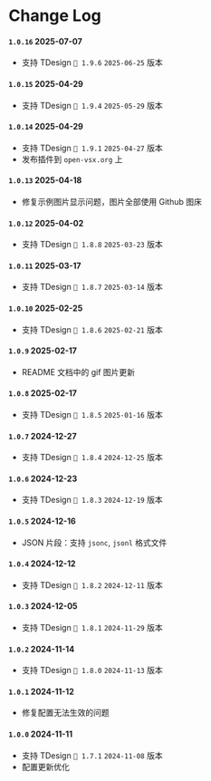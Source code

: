 # Change Log

<!-- All notable changes to the "tdesign-miniprogram-snippets" extension will be documented in this file. -->

<!-- Check [Keep a Changelog](http://keepachangelog.com/) for recommendations on how to structure this file. -->
<!-- 
## [Unreleased]

- Initial release -->

<!-- ## Prerelease -->

<!-- - Nothing yet! -->

<!-- #### Unreleased -->

<!-- - `wxml` 组件标签悬停提示 -->
<!-- - `js` 通用代码片段
- `wxss` 通用代码片段 -->

#### `1.0.16` 2025-07-07

- 支持 TDesign `🌈 1.9.6` `2025-06-25` 版本

#### `1.0.15` 2025-04-29

- 支持 TDesign `🌈 1.9.4` `2025-05-29` 版本
  
#### `1.0.14` 2025-04-29

- 支持 TDesign `🌈 1.9.1` `2025-04-27` 版本
- 发布插件到 `open-vsx.org` 上

#### `1.0.13` 2025-04-18

- 修复示例图片显示问题，图片全部使用 Github 图床

#### `1.0.12` 2025-04-02

- 支持 TDesign `🌈 1.8.8` `2025-03-23` 版本

#### `1.0.11` 2025-03-17

- 支持 TDesign `🌈 1.8.7` `2025-03-14` 版本

#### `1.0.10` 2025-02-25

- 支持 TDesign `🌈 1.8.6` `2025-02-21` 版本

#### `1.0.9` 2025-02-17

- README 文档中的 gif 图片更新

#### `1.0.8` 2025-02-17

- 支持 TDesign `🌈 1.8.5` `2025-01-16` 版本

#### `1.0.7` 2024-12-27

- 支持 TDesign `🌈 1.8.4` `2024-12-25` 版本

#### `1.0.6` 2024-12-23

- 支持 TDesign `🌈 1.8.3` `2024-12-19` 版本

#### `1.0.5` 2024-12-16

- JSON 片段：支持 `jsonc`, `jsonl` 格式文件

#### `1.0.4` 2024-12-12

- 支持 TDesign `🌈 1.8.2` `2024-12-11` 版本

#### `1.0.3` 2024-12-05

- 支持 TDesign `🌈 1.8.1` `2024-11-29` 版本

#### `1.0.2` 2024-11-14

- 支持 TDesign `🌈 1.8.0` `2024-11-13` 版本

#### `1.0.1` 2024-11-12

- 修复配置无法生效的问题

#### `1.0.0` 2024-11-11

- 支持 TDesign `🌈 1.7.1` `2024-11-08` 版本
- 配置更新优化

<!-- #### `0.0.18` 2024-11-08

- 资源管理器中右键目录，新增两个菜单: `创建小程序页面` , `创建小程序组件` (可能其他插件有支持，默认`关闭`，可在插件 `设置` 中开启) 
- 支持在 `wxml` 页面，`alt + 点击自定义组件的标签名` 跳转到对应的组件页面 (可能其他插件有支持，默认`关闭`，可在插件 `设置` 中开启) 
- 支持`组件高亮`, 支持修改`组件高亮`的颜色，支持修改`不需要组件高亮`的数组 (可能其他插件有支持，默认`关闭`，可在插件 `设置` 中开启) 

#### `0.0.17` 2024-11-05

- 支持语法高亮
- [微信小程序原生](https://developers.weixin.qq.com/miniprogram/dev/reference/) `框架接口` 片段，`js` 中使用 `wx-` 触发提示，如：`wx-onLoad`, `wx-onShow`
- 微信小程序原生 `WXMl 语法参考` 片段，`wxml` 中使用 `wx:`，`wxml-` 触发提示，如：`wx:if`, `wxml-template`
- 微信小程序原生 `WXS 语法参考` 片段，`wxml` 中使用 `wxs` 触发提示


#### `0.0.16` 2024-11-01

- Update some resource files

#### `0.0.15` 2024-10-30

- 组件中输入`空格`可触发属性值自动补全
- 支持 TDesign `🌈 1.7.0` `2024-10-25` 版本 -->

<!-- #### `0.0.14` 2024-10-25

- `td-` 关键词改为 `t-`

#### `0.0.13` 2024-10-24

- 降低对 VS Code 的版本依赖，兼容 Cursor 编辑器

#### `0.0.12` 2024-10-19

- 文档更新：添加示例图片

#### `0.0.11` 2024-10-19

- `wxml` 组件标签悬停提示：快捷打开该组件官网

#### `0.0.10` 2024-10-17

- 更换插件名称 `TDesign Miniprogram Snippets`
- 修复 `json` 部分代码片段的 bug
- 新增 `wxml` 部分代码片段

#### `0.0.9` 2024-10-16

- README.md 文案修改和图片地址更新

#### `0.0.8` 2024-10-15

- `wxml` - 支持 TDesign 中 反馈 大类中的组件 - **全部组件已完成**
- `json` - 支持 TDesign 中 反馈 大类中的组件引用 - **全部组件已完成**
- `js` - 支持 TDesign 中 组件引入，指令调用 - **全部组件已完成**

#### `0.0.7` 2024-10-15

- 修复 `js` 文件 不被识别的 bug

#### `0.0.6` 2024-10-14

- `wxml` - 支持 TDesign 中 数据展示 大类中的组件
- `json` - 支持 TDesign 中 数据展示 大类中的组件引用

#### `0.0.5` 2024-10-13

- 更新 logo

#### `0.0.4` 2024-10-13

- `wxml` - 支持 TDesign 中 输入 大类中的组件
- `json` - 支持 TDesign 中 输入 大类中的组件引用

#### `0.0.3` 2024-10-12

- 更新 [README.md](https://marketplace.visualstudio.com/items?itemName=SeptWong.tdesign-miniprogram-snippets)
- 更新 [CHANGELOG.md](https://marketplace.visualstudio.com/items/SeptWong.tdesign-miniprogram-snippets/changelog)

#### `0.0.2` 2024-10-12

- `wxml` - 支持 TDesign 中 基础，导航 两个大类中的组件
- `json` - 支持 TDesign 中 基础，导航 两个大类中的组件引用

#### `0.0.1` 2024-10-11

- Initial release -->